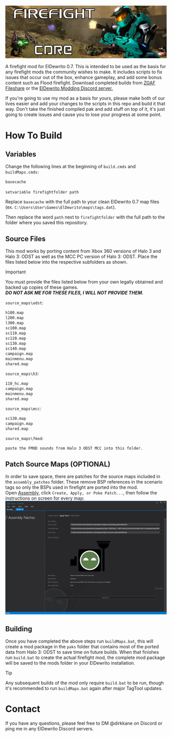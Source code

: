 ![cover photo](https://raw.githubusercontent.com/dirkkane/Firefight-Core/refs/heads/main/assets/preview.png)

A firefight mod for ElDewrito 0.7. This is intended to be used as the basis for any firefight mods the community wishes to make. It includes scripts to fix issues that occur out of the box, enhance gameplay, and add some bonus content such as Flood firefight. Download completed builds from [ZGAF Fileshare](https://fileshare.zgaf.io/api_v2/modview?modId=112) or the [ElDewrito Modding Discord server.](https://discord.gg/KGZ6uGXX)

If you're going to use my mod as a basis for yours, please make both of our lives easier and add your changes to the scripts in this repo and build it that way. Don't take the finished compiled pak and add stuff on top of it, it's just going to create issues and cause you to lose your progress at some point.

# How To Build
## Variables
Change the following lines at the beginning of `build.cmds` and `buildMaps.cmds`:

```
basecache

setvariable firefightfolder path
```

Replace `basecache` with the full path to your clean ElDewrito 0.7 map files <br> (ex. `C:\Users\User\Games\ElDewrito\maps\tags.dat`).

Then replace the word `path` next to `firefightfolder` with the full path to the folder where you saved this repository.

## Source Files
This mod works by porting content from Xbox 360 versions of Halo 3 and Halo 3: ODST as well as the MCC PC version of Halo 3: ODST. Place the files listed below into the respective subfolders as shown.
> [!IMPORTANT]  
> You must provide the files listed below from your own legally obtained and backed up copies of these games.
> <br> ***DO NOT ASK ME FOR THESE FILES, I WILL NOT PROVIDE THEM.***

`source_maps\odst`:
```
h100.map
l200.map
l300.map
sc100.map
sc110.map
sc120.map
sc130.map
sc140.map
campaign.map
mainmenu.map
shared.map
```

`source_maps\h3`:
```
110_hc.map
campaign.map
mainmenu.map
shared.map
```

`source_maps\mcc`:
```
sc130.map
campaign.map
shared.map
```

`source_maps\fmod`:
```
paste the FMOD sounds from Halo 3 ODST MCC into this folder.
```

## Patch Source Maps (OPTIONAL)
In order to save space, there are patches for the source maps included in the `assembly_patches` folder. These remove BSP references in the scenario tags so only the BSPs used in firefight are ported into the mod. <br> Open [Assembly](https://github.com/XboxChaos/Assembly), click `Create, Apply, or Poke Patch...`, then follow the instructions on screen for every map: <br> ![Assembly Patcher Screenshot](https://raw.githubusercontent.com/dirkkane/Firefight-Core/refs/heads/main/assembly_patches/assembly.png)

## Building
Once you have completed the above steps run `buildMaps.bat`, this will create a mod package in the `paks` folder that contains most of the ported data from Halo 3: ODST to save time on future builds. When that finishes run `build.bat` to create the actual firefight mod, the complete mod package will be saved to the mods folder in your ElDewrito installation.
> [!TIP]
> Any subsequent builds of the mod only require `build.bat` to be run, though it's recommended to run `buildMaps.bat` again after major TagTool updates.

# Contact
If you have any questions, please feel free to DM @dirkkane on Discord or ping me in any ElDewrito Discord servers.

